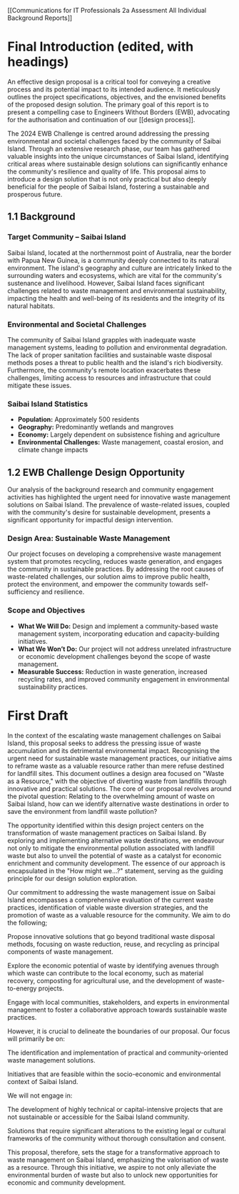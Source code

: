[[Communications for IT Professionals 2a Assessment All Individual Background Reports]]
# Final Introduction (edited, with headings)
An effective design proposal is a critical tool for conveying a creative process and its potential impact to its intended audience. It meticulously outlines the project specifications, objectives, and the envisioned benefits of the proposed design solution. The primary goal of this report is to present a compelling case to Engineers Without Borders (EWB), advocating for the authorisation and continuation of our [[design process]]. 

The 2024 EWB Challenge is centred around addressing the pressing environmental and societal challenges faced by the community of Saibai Island. Through an extensive research phase, our team has gathered valuable insights into the unique circumstances of Saibai Island, identifying critical areas where sustainable design solutions can significantly enhance the community's resilience and quality of life. This proposal aims to introduce a design solution that is not only practical but also deeply beneficial for the people of Saibai Island, fostering a sustainable and prosperous future.

## 1.1 Background

### Target Community – Saibai Island

Saibai Island, located at the northernmost point of Australia, near the border with Papua New Guinea, is a community deeply connected to its natural environment. The island's geography and culture are intricately linked to the surrounding waters and ecosystems, which are vital for the community's sustenance and livelihood. However, Saibai Island faces significant challenges related to waste management and environmental sustainability, impacting the health and well-being of its residents and the integrity of its natural habitats.

### Environmental and Societal Challenges

The community of Saibai Island grapples with inadequate waste management systems, leading to pollution and environmental degradation. The lack of proper sanitation facilities and sustainable waste disposal methods poses a threat to public health and the island's rich biodiversity. Furthermore, the community's remote location exacerbates these challenges, limiting access to resources and infrastructure that could mitigate these issues.

### Saibai Island Statistics

- **Population:** Approximately 500 residents
- **Geography:** Predominantly wetlands and mangroves
- **Economy:** Largely dependent on subsistence fishing and agriculture
- **Environmental Challenges:** Waste management, coastal erosion, and climate change impacts

## 1.2 EWB Challenge Design Opportunity

Our analysis of the background research and community engagement activities has highlighted the urgent need for innovative waste management solutions on Saibai Island. The prevalence of waste-related issues, coupled with the community's desire for sustainable development, presents a significant opportunity for impactful design intervention.

### Design Area: Sustainable Waste Management

Our project focuses on developing a comprehensive waste management system that promotes recycling, reduces waste generation, and engages the community in sustainable practices. By addressing the root causes of waste-related challenges, our solution aims to improve public health, protect the environment, and empower the community towards self-sufficiency and resilience.

### Scope and Objectives

- **What We Will Do:** Design and implement a community-based waste management system, incorporating education and capacity-building initiatives.
- **What We Won’t Do:** Our project will not address unrelated infrastructure or economic development challenges beyond the scope of waste management.
- **Measurable Success:** Reduction in waste generation, increased recycling rates, and improved community engagement in environmental sustainability practices.


# First Draft
In the context of the escalating waste management challenges on Saibai Island, this proposal seeks to address the pressing issue of waste accumulation and its detrimental environmental impact. Recognising the urgent need for sustainable waste management practices, our initiative aims to reframe waste as a valuable resource rather than mere refuse destined for landfill sites. This document outlines a design area focused on "Waste as a Resource," with the objective of diverting waste from landfills through innovative and practical solutions. The core of our proposal revolves around the pivotal question: Relating to the overwhelming amount of waste on Saibai Island, how can we identify alternative waste destinations in order to save the environment from landfill waste pollution?

The opportunity identified within this design project centers on the transformation of waste management practices on Saibai Island. By exploring and implementing alternative waste destinations, we endeavour not only to mitigate the environmental pollution associated with landfill waste but also to unveil the potential of waste as a catalyst for economic enrichment and community development. The essence of our approach is encapsulated in the "How might we...?" statement, serving as the guiding principle for our design solution exploration.

Our commitment to addressing the waste management issue on Saibai Island encompasses a comprehensive evaluation of the current waste practices, identification of viable waste diversion strategies, and the promotion of waste as a valuable resource for the community. We aim to do the following;

Propose innovative solutions that go beyond traditional waste disposal methods, focusing on waste reduction, reuse, and recycling as principal components of waste management.

Explore the economic potential of waste by identifying avenues through which waste can contribute to the local economy, such as material recovery, composting for agricultural use, and the development of waste-to-energy projects.

Engage with local communities, stakeholders, and experts in environmental management to foster a collaborative approach towards sustainable waste practices.

However, it is crucial to delineate the boundaries of our proposal. Our focus will primarily be on:

The identification and implementation of practical and community-oriented waste management solutions.

Initiatives that are feasible within the socio-economic and environmental context of Saibai Island.

We will not engage in:

The development of highly technical or capital-intensive projects that are not sustainable or accessible for the Saibai Island community.

Solutions that require significant alterations to the existing legal or cultural frameworks of the community without thorough consultation and consent.

This proposal, therefore, sets the stage for a transformative approach to waste management on Saibai Island, emphasizing the valorisation of waste as a resource. Through this initiative, we aspire to not only alleviate the environmental burden of waste but also to unlock new opportunities for economic and community development.